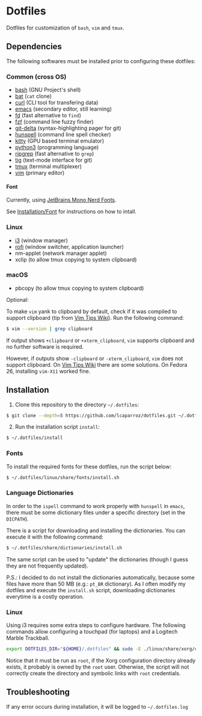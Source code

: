 # Dotfiles

Dotfiles for customization of `bash`, `vim` and `tmux`.

## Dependencies

The following softwares must be installed prior to configuring these dotfiles:

### Common (cross OS)

* [bash](https://www.gnu.org/software/bash/) (GNU Project's shell)
* [bat](https://github.com/sharkdp/bat) (`cat` clone)
* [curl](https://curl.se) (CLI tool for transfering data)
* [emacs](https://www.gnu.org/software/emacs) (secondary editor, still learning)
* [fd](https://github.com/sharkdp/fd) (fast alternative to `find`)
* [fzf](https://github.com/junegunn/fzf) (command line fuzzy finder)
* [git-delta](https://github.com/dandavison/delta) (syntax-highlighting pager for git)
* [hunspell](https://github.com/hunspell/hunspell) (command line spell checker)
* [kitty](https://github.com/kovidgoyal/kitty) (GPU based terminal emulator)
* [python3](https://www.python.org) (programming language)
* [ripgrep](https://github.com/BurntSushi/ripgrep) (fast alternative to `grep`)
* [tig](https://github.com/jonas/tig) (text-mode interface for git)
* [tmux](https://github.com/tmux/tmux) (terminal multiplexer)
* [vim](https://www.vim.org) (primary editor)

#### Font

Currently, using [JetBrains Mono Nerd Fonts](https://github.com/ryanoasis/nerd-fonts).

See [Installation/Font](#font) for instructions on how to intall.

### Linux

* [i3](https://i3wm.org) (window manager)
* [rofi](https://github.com/davatorium/rofi) (window switcher, application launcher)
* nm-applet (network manager applet)
* xclip (to allow tmux copying to system clipboard)

### macOS

* pbcopy (to allow tmux copying to system clipboard)

Optional:

To make `vim` yank to clipboard by default, check if it was compiled to support
clipboard (tip from [Vim Tips Wiki][vim_tips_wiki]). Run the following command:

```sh
$ vim --version | grep clipboard
```

If output shows `+clipboard` or `+xterm_clipboard`, `vim` supports clipboard and
no further software is required.

However, if outputs show `-clipboard` or `-xterm_clipboard`, `vim` does not
support clipboard. On [Vim Tips Wiki][vim_tips_wiki] there are some solutions.
On Fedora 26, installing `vim-X11` worked fine.

## Installation

1. Clone this repository to the directory `~/.dotfiles`:

```sh
$ git clone --depth=5 https://github.com/lcaparroz/dotfiles.git ~/.dotfiles
```

2. Run the installation script `install`:

```sh
$ ~/.dotfiles/install
```

### Fonts

To install the required fonts for these dotfiles, run the script below:

```sh
$ ~/.dotfiles/linux/share/fonts/install.sh
```

### Language Dictionaries

In order to the `ispell` command to work properly with `hunspell` in `emacs`,
there must be some dictionary files under a specific directory (set in the
`DICPATH`).

There is a script for downloading and installing the dictionaries. You can
execute it with the following command:

```sh
$ ~/.dotfiles/share/dictionaries/install.sh
```

The same script can be used to "update" the dictionaries (though I guess they
are not frequently updated).

P.S.: I decided to do not install the dictionaries automatically, because some
files have more than 50 MB (e.g.: `pt_BR` dictionary). As I often modify my
dotfiles and execute the `install.sh` script, downloading dictionaries everytime
is a costly operation.

### Linux

Using i3 requires some extra steps to configure hardware. The following commands
allow configuring a touchpad (for laptops) and a Logitech Marble Trackball.

```sh
export DOTFILES_DIR="${HOME}/.dotfiles" && sudo -E ./linux/share/xorg/config.sh
```

Notice that it must be run as `root`, if the Xorg configuration directory
already exists, it probably is owned by the `root` user. Otherwise, the script
will not correctly create the directory and symbolic links with `root`
credentials.

## Troubleshooting

If any error occurs during installation, it will be logged to `~/.dotfiles.log`

[vim_tips_wiki]: http://vim.wikia.com/wiki/Accessing_the_system_clipboard
